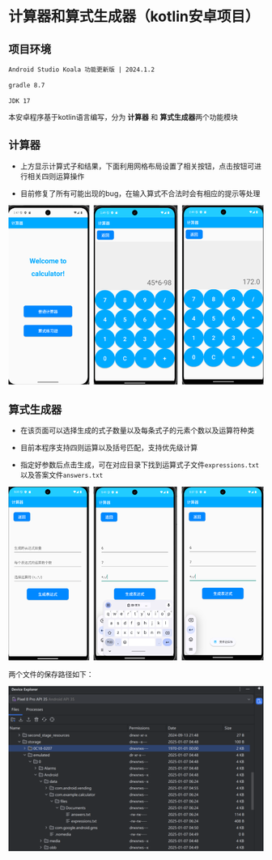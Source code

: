# 计算器和算式生成器（kotlin安卓项目）

## 项目环境

`Android Studio Koala 功能更新版 | 2024.1.2`

`gradle 8.7`

`JDK 17`

本安卓程序基于kotlin语言编写，分为 **计算器** 和 **算式生成器**两个功能模块

## 计算器

- 上方显示计算式子和结果，下面利用网格布局设置了相关按钮，点击按钮可进行相关四则运算操作

- 目前修复了所有可能出现的bug，在输入算式不合法时会有相应的提示等处理

![img](img/calculator.png)

## 算式生成器

- 在该页面可以选择生成的式子数量以及每条式子的元素个数以及运算符种类

- 目前本程序支持四则运算以及括号匹配，支持优先级计算

- 指定好参数后点击生成，可在对应目录下找到运算式子文件`expressions.txt`以及答案文件`answers.txt`

![img](img/generator.png)

两个文件的保存路径如下：

![img](img/file.png)